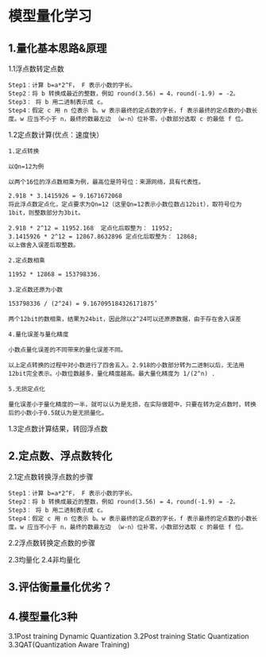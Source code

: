 # 模型量化学习

## 1.量化基本思路&原理

1.1浮点数转定点数
```
Step1：计算 b=a*2^F， F 表示小数的字长。
Step2：将 b 转换成最近的整数，例如 round(3.56) = 4，round(-1.9) = -2。
Step3： 将 b 用二进制表示成 c。
Step4：假定 c 用 n 位表示 b。w 表示最终的定点数的字长，f 表示最终的定点数的小数长度。w 应当不小于 n，最终的数最左边 （w-n）位补零，小数部分选取 c 的最低 f 位。
```
1.2定点数计算(优点：速度快）
```
1.定点转换

以Qn=12为例

以两个16位的浮点数相乘为例，最高位是符号位：来源网络，具有代表性。

2.918 * 3.1415926 = 9.1671672068
将此浮点数定点化，定点要求为Qn=12（这里Qn=12表示小数位数占12bit），取符号位为1bit，则整数部分为3bit。

2.918 * 2^12 = 11952.168  定点化后取整为： 11952;
3.1415926 * 2^12 = 12867.8632896 定点化后取整为： 12868;
以上做舍入误差后取整数。

2.定点数相乘

11952 * 12868 = 153798336.

3.定点数还原为小数

153798336 / (2^24) = 9.167095184326171875’

两个12bit的数相乘，结果为24bit，因此除以2^24可以还原原数据，由于存在舍入误差

4.量化误差与量化精度

小数点量化误差的不同带来的量化误差不同。

以上定点转换的过程中对小数进行了四舍五入。2.918的小数部分转为二进制以后，无法用12bit完全表示。小数位数越多，量化精度越高。最大量化精度为 1/(2^n) .

5.无损定点化

量化误差小于量化精度的一半，就可以认为是无损，在实际做题中，只要在转为定点数时，转换后的小数小于0.5就认为是无损量化。
```

1.3定点数计算结果，转回浮点数

## 2.定点数、浮点数转化

2.1定点数转换浮点数的步骤
```
Step1：计算 b=a*2^F， F 表示小数的字长。
Step2：将 b 转换成最近的整数，例如 round(3.56) = 4，round(-1.9) = -2。
Step3： 将 b 用二进制表示成 c。
Step4：假定 c 用 n 位表示 b。w 表示最终的定点数的字长，f 表示最终的定点数的小数长度。w 应当不小于 n，最终的数最左边 （w-n）位补零，小数部分选取 c 的最低 f 位。
```
2.2浮点数转换定点数的步骤

2.3均量化
2.4非均量化

## 3.评估衡量量化优劣？

## 4.模型量化3种

3.1Post training Dynamic Quantization
3.2Post training Static Quantization
3.3QAT(Quantization Aware Training)
